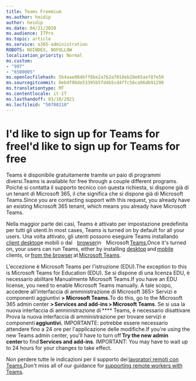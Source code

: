 ```yaml
---
title: Teams Freemium
ms.author: heidip
author: heidip
ms.date: 04/21/2020
ms.audience: ITPro
ms.topic: article
ms.service: o365-administration
ROBOTS: NOINDEX, NOFOLLOW
localization_priority: Normal
ms.custom:
- "997"
- "6500005"
ms.openlocfilehash: 5b4aae884bff8be2a7b2a7018eb28e65aef87e50
ms.sourcegitcommit: 0eb4f9bde53395b5fd4b5cd4ffc56ca96db91298
ms.translationtype: MT
ms.contentlocale: it-IT
ms.lasthandoff: 03/10/2021
ms.locfileid: "50708210"
---
```

# <a name="id-like-to-sign-up-for-teams-for-free"></a><span data-ttu-id="f5939-102">I'd like to sign up for Teams for free</span><span class="sxs-lookup"><span data-stu-id="f5939-102">I'd like to sign up for Teams for free</span></span>

<span data-ttu-id="f5939-103">Teams è disponibile gratuitamente tramite un paio di programmi diversi.</span><span class="sxs-lookup"><span data-stu-id="f5939-103">Teams is available for free through a couple different programs.</span></span> <span data-ttu-id="f5939-104">Poiché si contatta il supporto tecnico con questa richiesta, si dispone già di un tenant di Microsoft 365, il che significa che si dispone già di Microsoft Teams.</span><span class="sxs-lookup"><span data-stu-id="f5939-104">Since you are contacting support with this request, you already have an existing Microsoft 365 tenant, which means you already have Microsoft Teams.</span></span>

<span data-ttu-id="f5939-105">Nella maggior parte dei casi, Teams è attivato per impostazione predefinita per tutti gli utenti.</span><span class="sxs-lookup"><span data-stu-id="f5939-105">In most cases, Teams is turned on by default for all your users.</span></span> <span data-ttu-id="f5939-106">Una volta attivato, gli utenti possono eseguire Teams installando [client desktop](https://docs.microsoft.com/MicrosoftTeams/get-clients#desktop-client)e mobili o dal    [browser](https://dos.microsoft.com/MicrosoftTeams/get-clients#web-client)in [](https://docs.microsoft.com/MicrosoftTeams/get-clients#mobile-clients)   Microsoft [Teams.](https://www.microsoft.com/microsoft-teams/teams-for-work)</span><span class="sxs-lookup"><span data-stu-id="f5939-106">Once it's turned on, your users can run Teams, either by installing [desktop](https://docs.microsoft.com/MicrosoftTeams/get-clients#desktop-client) and [mobile](https://docs.microsoft.com/MicrosoftTeams/get-clients#mobile-clients) clients, or [from the browser](https://dos.microsoft.com/MicrosoftTeams/get-clients#web-client) at [Microsoft Teams](https://www.microsoft.com/microsoft-teams/teams-for-work).</span></span>

<span data-ttu-id="f5939-107">L'eccezione è Microsoft Teams per l'istruzione (EDU).</span><span class="sxs-lookup"><span data-stu-id="f5939-107">The exception to this is Microsoft Teams for Education (EDU).</span></span> <span data-ttu-id="f5939-108">Se si dispone di una licenza EDU, è necessario abilitare Manualmente Microsoft Teams.</span><span class="sxs-lookup"><span data-stu-id="f5939-108">If you have an EDU license, you need to enable Microsoft Teams manually.</span></span> <span data-ttu-id="f5939-109">A tale scopo, accedere all'interfaccia di amministrazione di Microsoft 365> Servizi e componenti aggiuntivi **> Microsoft Teams.**</span><span class="sxs-lookup"><span data-stu-id="f5939-109">To do this, go to the Microsoft 365 admin center **> Services and add-ins > Microsoft Teams**.</span></span> <span data-ttu-id="f5939-110">Se si usa la nuova interfaccia di amministrazione di \*\*\*\* Teams, è necessario disattivare Prova la nuova interfaccia di amministrazione per trovare servizi e   componenti **aggiuntivi.** IMPORTANTE: potrebbe essere necessario attendere fino a 24 ore per l'applicazione delle modifiche.</span><span class="sxs-lookup"><span data-stu-id="f5939-110">If you're using the new Teams admin center, you'll have to turn off **Try the new admin center** to find **Services and add-ins**. IMPORTANT: You may have to wait up to 24 hours for your changes to take effect.</span></span>

<span data-ttu-id="f5939-111">Non perdere tutte le indicazioni per il supporto dei [lavoratori remoti con Teams.](https://docs.microsoft.com/MicrosoftTeams/support-remote-work-with-teams)</span><span class="sxs-lookup"><span data-stu-id="f5939-111">Don't miss all of our guidance for [supporting remote workers with Teams](https://docs.microsoft.com/MicrosoftTeams/support-remote-work-with-teams).</span></span>
